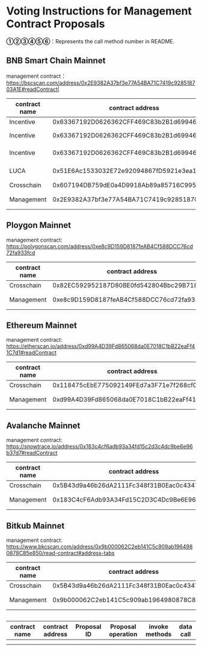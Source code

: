 # Voting Instructions for Management Contract Proposals

**①②③④⑤⑥**：Represents the call method number in README.

## BNB Smart Chain Mainnet

management contract：https://bscscan.com/address/0x2E9382A37bf3e77A54BA71C7419c928518703A1E#readContract|

|contract name|contract address|Proposal ID|Proposal operation|invoke methods|data call|
| --- | --- | --- |--- | --- | --- |
|Incentive|0x63367192D0626362CFF469C83b2B1d69946f9CCD| |**⑤**Upgrade Contract|upgrad|0x1292c7B1c484551d50760ca6C75E778ED12F5777|
|Incentive|0x63367192D0626362CFF469C83b2B1d69946f9CCD| |**③**Add Close Contract Executor:0x940fb8b73518E6bAa62B76F8Cdd6deb6a62C6963 | updateExector  | 0xe94020840000000000000000000000000000000000000000000000000000000000000002000000000000000000000000940fb8b73518e6baa62b76f8cdd6deb6a62c6963 |
|Incentive|0x63367192D0626362CFF469C83b2B1d69946f9CCD| |**③**Replacement of contract executors:0xC82bE99C4Cba83C30C2236D561f0741B264529C6 | updateExector  |0xe94020840000000000000000000000000000000000000000000000000000000000000001000000000000000000000000c82be99c4cba83c30c2236d561f0741b264529c6 |
|LUCA|0x51E6Ac1533032E72e92094867fD5921e3ea1bfa0|  |**③**Set LUCA's mining privileges to the mining contract：0xB1b1e9ad742a11d85E125Cff9351926fEfCc1AEe  |setMinter  |0xfca3b5aa000000000000000000000000b1b1e9ad742a11d85e125cff9351926fefcc1aee|
|Crosschain|0x607194DB759dE0a4D9918Ab89a85716C995c28e8| |**⑤**Upgrade Contract| upgrad | 0x190e55F6Cb51D14347C0930C71e92c08A164FF1D  |  
|Management|0x2E9382A37bf3e77A54BA71C7419c928518703A1E|  |**②**Delete node address：0x36287A7d6Ee83903B6cFD048608e12d9C5EA0b25 | deleteNodePropose |0x36287A7d6Ee83903B6cFD048608e12d9C5EA0b25|

## Ploygon  Mainnet

management contract: https://polygonscan.com/address/0xe8c9D159D8187feAB4Cf588DCC76cd72fa933fcd

|contract name|contract address|Proposal ID|Proposal operation|invoke methods|data call|
| --- | --- | --- |--- | --- | --- |
|Crosschain|0x82EC592952187D80BE0fd542804Bbc29B718e13f| |**⑤**Upgrade Contract|upgrad|0xCF6d848cfe06b75A70119E4802290a298918f7b6|
|Management|0xe8c9D159D8187feAB4Cf588DCC76cd72fa933fcd| |**②**Delete node address： 0x36287A7d6Ee83903B6cFD048608e12d9C5EA0b25|deleteNodePropose|0x36287A7d6Ee83903B6cFD048608e12d9C5EA0b25|

## Ethereum  Mainnet

management contract: https://etherscan.io/address/0xd99A4D39Fd865068da0E7018C1bB22eaFf41C7d1#readContract

|contract name|contract address|Proposal ID|Proposal operation|invoke methods|data call|
| --- | --- | --- |--- | --- | --- |
|Crosschain|0x118475cEbE775092149FEd7a3F71e7f268cf0DB4| |**⑤**Upgrade Contract|upgrad|0xCaCF62649aC7DBA8B9CC13eBa7b5570e66432f34|
|Management|0xd99A4D39Fd865068da0E7018C1bB22eaFf41C7d1| |**②**Delete node address： 0x36287A7d6Ee83903B6cFD048608e12d9C5EA0b25|deleteNodePropose|0x36287A7d6Ee83903B6cFD048608e12d9C5EA0b25|

## Avalanche  Mainnet

management contract: https://snowtrace.io/address/0x183c4cf6adb93a34fd15c2d3c4dc9be6e96b37d7#readContract

|contract name|contract address|Proposal ID|Proposal operation|invoke methods|data call|
| --- | --- | --- |--- | --- | --- |
|Crosschain|0x5B43d9a46b26dA2111Fc348f31B0Eac0c434719D| |**⑤**Upgrade Contract|upgrad|0xA9D9F56E071FA02a7f482eD499628B24C90192c1|
|Management|0x183C4cF6Adb93A34Fd15C2D3C4Dc9Be6E96B37d7| |**②**Delete node address： 0x36287A7d6Ee83903B6cFD048608e12d9C5EA0b25|deleteNodePropose|0x36287A7d6Ee83903B6cFD048608e12d9C5EA0b25|

## Bitkub  Mainnet

management contract: https://www.bkcscan.com/address/0x9b000062C2eb141C5c909ab1964980878C85e850/read-contract#address-tabs

|contract name|contract address|Proposal ID|Proposal operation|invoke methods|data call|
| --- | --- | --- |--- | --- | --- |
|Crosschain|0x5B43d9a46b26dA2111Fc348f31B0Eac0c434719D| |**⑤**Upgrade Contract|upgrad|0x0AaD33527F0615d78a37481676836915903d61a0|
|Management|0x9b000062C2eb141C5c909ab1964980878C85e850| |**②**Delete node address： 0x36287A7d6Ee83903B6cFD048608e12d9C5EA0b25|deleteNodePropose|0x36287A7d6Ee83903B6cFD048608e12d9C5EA0b25|

## 

|contract name|contract address|Proposal ID|Proposal operation|invoke methods|data call|
| --- | --- | --- |--- | --- | --- |
|      |       |      |     |      |      |
|      |       |      |     |      |      |


